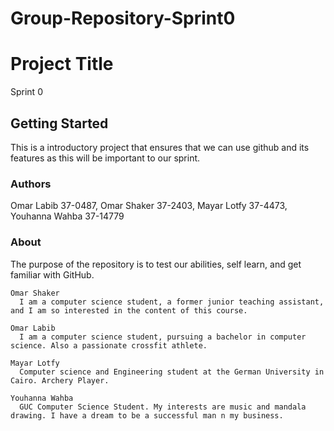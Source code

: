# Group-Repository-Sprint0




# Project Title

Sprint 0

## Getting Started

This is a introductory project that ensures that we can use github and its features as this will be important to our sprint.

### Authors

Omar Labib 37-0487, Omar Shaker 37-2403, Mayar Lotfy 37-4473, Youhanna Wahba 37-14779

### About

The purpose of the repository is to test our abilities, self learn, and get familiar with GitHub.

```
Omar Shaker
  I am a computer science student, a former junior teaching assistant, and I am so interested in the content of this course.
```

```
Omar Labib
  I am a computer science student, pursuing a bachelor in computer science. Also a passionate crossfit athlete. 
```

```
Mayar Lotfy
  Computer science and Engineering student at the German University in Cairo. Archery Player.
```

```
Youhanna Wahba
  GUC Computer Science Student. My interests are music and mandala drawing. I have a dream to be a successful man n my business.
```



